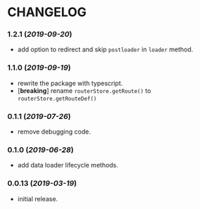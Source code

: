 # CHANGELOG

### 1.2.1 (*2019-09-20*)
- add option to redirect and skip `postloader` in `loader` method.

### 1.1.0 (*2019-09-19*)
- rewrite the package with typescript.
- [**breaking**] rename `routerStore.getRoute()` to `routerStore.getRouteDef()`


### 0.1.1 (*2019-07-26*)
- remove debugging code.


### 0.1.0 (*2019-06-28*)
- add data loader lifecycle methods.


### 0.0.13 (*2019-03-19*)
- initial release.
